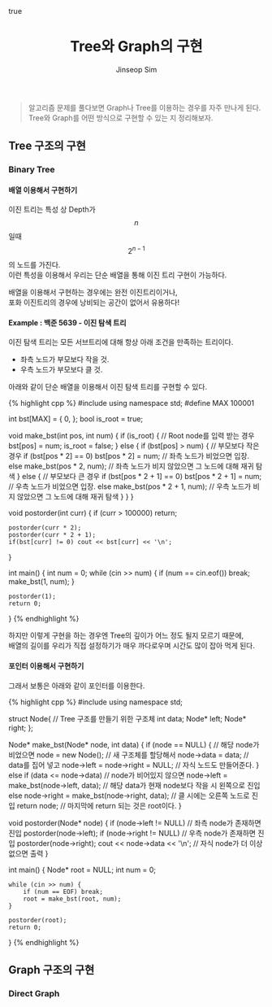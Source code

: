 ﻿---
layout: post
title: "Tree와 Graph의 구현"
categories: Algorithm
tags: [cpp]
author:
  - Jinseop Sim
math: true
toc: true
---

>알고리즘 문제를 풀다보면 Graph나 Tree를 이용하는 경우를 자주 만나게 된다.  
>Tree와 Graph를 어떤 방식으로 구현할 수 있는 지 정리해보자.  

## Tree 구조의 구현
### Binary Tree
#### 배열 이용해서 구현하기  

이진 트리는 특성 상 Depth가 $$n$$일때 $$2^{n-1}$$의 노드를 가진다.  
이런 특성을 이용해서 우리는 단순 배열을 통해 이진 트리 구현이 가능하다.   

배열을 이용해서 구현하는 경우에는 완전 이진트리이거나,  
포화 이진트리의 경우에 낭비되는 공간이 없어서 유용하다!  

#### Example : 백준 5639 - 이진 탐색 트리

이진 탐색 트리는 모든 서브트리에 대해 항상 아래 조건을 만족하는 트리이다.  
- 좌측 노드가 부모보다 작을 것.  
- 우측 노드가 부모보다 클 것.  

아래와 같이 단순 배열을 이용해서 이진 탐색 트리를 구현할 수 있다.  

{% highlight cpp %}
#include <iostream>
using namespace std;
#define MAX 100001

int bst[MAX] = { 0, };
bool is_root = true;

void make_bst(int pos, int num) {
	if (is_root) { // Root node를 입력 받는 경우
		bst[pos] = num;
		is_root = false;
	}
	else {
		if (bst[pos] > num) { // 부모보다 작은 경우
			if (bst[pos * 2] == 0) bst[pos * 2] = num;
			// 좌측 노드가 비었으면 입장.
			else make_bst(pos * 2, num);
			// 좌측 노드가 비지 않았으면 그 노드에 대해 재귀 탐색
		}
		else { // 부모보다 큰 경우
			if (bst[pos * 2 + 1] == 0) bst[pos * 2 + 1] = num;
			// 우측 노드가 비었으면 입장.
			else make_bst(pos * 2 + 1, num);
			// 우측 노드가 비지 않았으면 그 노드에 대해 재귀 탐색
		}
	}
}

void postorder(int curr) {
	if (curr > 100000) return;

	postorder(curr * 2);
	postorder(curr * 2 + 1);
	if(bst[curr] != 0) cout << bst[curr] << '\n';
}

int main() {
	int num = 0;
	while (cin >> num) {
		if (num == cin.eof()) break;
		make_bst(1, num);
	}

	postorder(1);
	return 0;
}
{% endhighlight %}

하지만 이렇게 구현을 하는 경우엔 Tree의 깊이가 어느 정도 될지 모르기 때문에,  
배열의 길이를 우리가 직접 설정하기가 매우 까다로우며 시간도 많이 잡아 먹게 된다.  

#### 포인터 이용해서 구현하기

그래서 보통은 아래와 같이 포인터를 이용한다.  

{% highlight cpp %}
#include <iostream>
using namespace std;

struct Node{ // Tree 구조를 만들기 위한 구조체
	int data;
	Node* left;
	Node* right;
};

Node* make_bst(Node* node, int data) {
	if (node == NULL) { // 해당 node가 비었으면
		node = new Node(); // 새 구조체를 할당해서
		node->data = data; // data를 집어 넣고
		node->left = node->right = NULL; // 자식 노드도 만들어준다.
	}
	else if (data <= node->data) // node가 비어있지 않으면
		node->left = make_bst(node->left, data);
		// 해당 data가 현재 node보다 작을 시 왼쪽으로 진입
	else
		node->right = make_bst(node->right, data);
		// 클 시에는 오른쪽 노드로 진입
	return node;
	// 마지막에 return 되는 것은 root이다.
}

void postorder(Node* node) {
	if (node->left != NULL) // 좌측 node가 존재하면 진입
		postorder(node->left);
	if (node->right != NULL) // 우측 node가 존재하면 진입
		postorder(node->right);
	cout << node->data << '\n'; 
	// 자식 node가 더 이상 없으면 출력
}

int main() {
	Node* root = NULL;
	int num = 0;

	while (cin >> num) {
		if (num == EOF) break;
		root = make_bst(root, num);
	}
	
	postorder(root);
	return 0;
}
{% endhighlight %}

## Graph 구조의 구현
### Direct Graph
